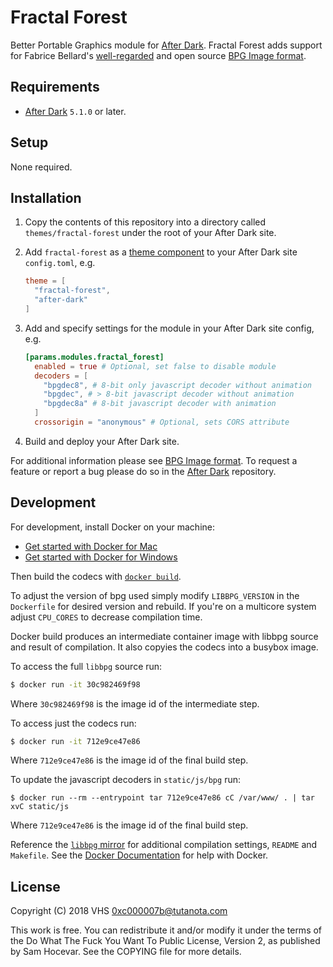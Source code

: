 # Fractal Forest

Better Portable Graphics module for [After Dark]. Fractal Forest adds support for Fabrice Bellard's [well-regarded](https://news.ycombinator.com/item?id=17587684) and open source [BPG Image format](https://bellard.org/bpg/).

## Requirements

- [After Dark] `5.1.0` or later.

## Setup

None required.

## Installation

1. Copy the contents of this repository into a directory called `themes/fractal-forest` under the root of your After Dark site.
2. Add `fractal-forest` as a [theme component](https://gohugo.io/themes/theme-components/) to your After Dark site `config.toml`, e.g.

    ```toml
    theme = [
      "fractal-forest",
      "after-dark"
    ]
    ```

3. Add and specify settings for the module in your After Dark site config, e.g.

    ```toml
    [params.modules.fractal_forest]
      enabled = true # Optional, set false to disable module
      decoders = [
        "bpgdec8", # 8-bit only javascript decoder without animation
        "bpgdec", # > 8-bit javascript decoder without animation
        "bpgdec8a" # 8-bit javascript decoder with animation
      ]
      crossorigin = "anonymous" # Optional, sets CORS attribute
    ```

4. Build and deploy your After Dark site.

For additional information please see [BPG Image format](https://bellard.org/bpg/). To request a feature or report a bug please do so in the [After Dark] repository.

## Development

For development, install Docker on your machine:

- [Get started with Docker for Mac](https://docs.docker.com/docker-for-mac/)
- [Get started with Docker for Windows](https://docs.docker.com/docker-for-windows/)

Then build the codecs with [`docker build`](https://docs.docker.com/engine/reference/commandline/build/).

To adjust the version of bpg used simply modify `LIBBPG_VERSION` in the `Dockerfile` for desired version and rebuild. If you're on a multicore system adjust `CPU_CORES` to decrease compilation time.

Docker build produces an intermediate container image with libbpg source and result of compilation. It also copyies the codecs into a busybox image.

To access the full `libbpg` source run:

```sh
$ docker run -it 30c982469f98
```

Where `30c982469f98` is the image id of the intermediate step.

To access just the codecs run:

```sh
$ docker run -it 712e9ce47e86
```

Where `712e9ce47e86` is the image id of the final build step.

To update the javascript decoders in `static/js/bpg` run:

```
$ docker run --rm --entrypoint tar 712e9ce47e86 cC /var/www/ . | tar xvC static/js
```

Where `712e9ce47e86` is the image id of the final build step.

Reference the [`libbpg` mirror](https://codeberg.org/vhs/vhs/libbpg/) for additional compilation settings, `README` and `Makefile`. See the [Docker Documentation](https://docs.docker.com) for help with Docker.

## License

Copyright (C) 2018 VHS <0xc000007b@tutanota.com>

This work is free. You can redistribute it and/or modify it under the
terms of the Do What The Fuck You Want To Public License, Version 2,
as published by Sam Hocevar. See the COPYING file for more details.

[After Dark]: https://codeberg.org/vhs/after-dark/
